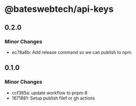 # @bateswebtech/api-keys

## 0.2.0

### Minor Changes

- ec78a6b: Add release command so we can publish to npm

## 0.1.0

### Minor Changes

- ccf385a: update workflow to pnpm 8
- 1671881: Setup publish filef or gh actions
